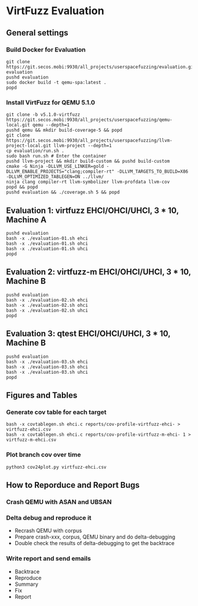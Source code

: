 # VirtFuzz Evaluation

## General settings

### Build Docker for Evaluation 
```
git clone https://git.secos.mobi:9930/all_projects/userspacefuzzing/evaluation.git evaluation
pushd evaluation
sudo docker build -t qemu-spa:latest .
popd
```

### Install VirtFuzz for QEMU 5.1.0
```
git clone -b v5.1.0-virtfuzz https://git.secos.mobi:9930/all_projects/userspacefuzzing/qemu-local.git qemu --depth=1
pushd qemu && mkdir build-coverage-5 && popd
git clone https://git.secos.mobi:9930/all_projects/userspacefuzzing/llvm-project-local.git llvm-project --depth=1
cp evaluation/run.sh .
sudo bash run.sh # Enter the container
pushd llvm-project && mkdir build-custom && pushd build-custom
cmake -G Ninja -DLLVM_USE_LINKER=gold -DLLVM_ENABLE_PROJECTS="clang;compiler-rt" -DLLVM_TARGETS_TO_BUILD=X86 -DLLVM_OPTIMIZED_TABLEGEN=ON ../llvm/
ninja clang compiler-rt llvm-symbolizer llvm-profdata llvm-cov
popd && popd
pushd evaluation && ./coverage.sh 5 && popd
```

## Evaluation 1: virtfuzz EHCI/OHCI/UHCI, 3 * 10, Machine A
```
pushd evaluation
bash -x ./evaluation-01.sh ehci
bash -x ./evaluation-01.sh ohci
bash -x ./evaluation-01.sh uhci
popd
```

## Evaluation 2: virtfuzz-m EHCI/OHCI/UHCI, 3 * 10, Machine B
```
pushd evaluation
bash -x ./evaluation-02.sh ehci
bash -x ./evaluation-02.sh ohci
bash -x ./evaluation-02.sh uhci
popd
```

## Evaluation 3: qtest EHCI/OHCI/UHCI, 3 * 10, Machine B
```
pushd evaluation
bash -x ./evaluation-03.sh ehci
bash -x ./evaluation-03.sh ohci
bash -x ./evaluation-03.sh uhci
popd
```

## Figures and Tables

### Generate cov table for each target
```
bash -x covtablegen.sh ehci.c reports/cov-profile-virtfuzz-ehci- > virtfuzz-ehci.csv
bash -x covtablegen.sh ehci.c reports/cov-profile-virtfuzz-m-ehci- 1 > virtfuzz-m-ehci.csv
```

### Plot branch cov over time
```
python3 cov24plot.py virtfuzz-ehci.csv
```

## How to Reporduce and Report Bugs

### Crash QEMU with ASAN and UBSAN

### Delta debug and reproduce it

+ Recrash QEMU with corpus
+ Prepare crash-xxx, corpus, QEMU binary and do delta-debugging
+ Double check the results of delta-debugging to get the backtrace

### Write report and send emails

+ Backtrace
+ Reproduce
+ Summary
+ Fix
+ Report
